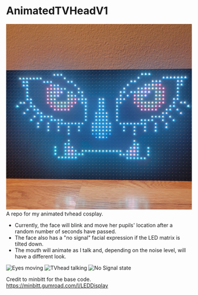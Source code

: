 # AnimatedTVHeadV1
![Preview of the Tvhead neutral state](/ReadMeMedia/Tvhead.jpg)
A repo for my animated tvhead cosplay. 
* Currently, the face will blink and move her pupils' location after a random number of seconds have passed. 
* The face also has a "no signal" facial expression if the LED matrix is tilted down.
* The mouth will animate as I talk and, depending on the noise level, will have a different look.



![Eyes moving](/ReadMeMedia/eyesmoving.gif)
![TVhead talking](/ReadMeMedia/talking.gif)
![No Signal state](/ReadMeMedia/nosignal.gif)



Credit to minbitt for the base code.
https://minbitt.gumroad.com/l/LEDDisplay
